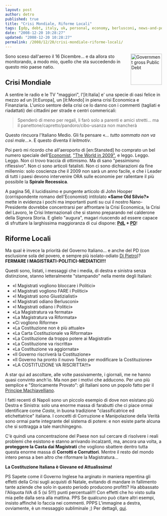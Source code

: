 ```yaml
---
layout: post
author: detro
published: true
title: "Crisi Mondiale, Riforme Locali"
tags: [gdp, debt, italy, uk, personal, economy, berlusconi, news-and-politics, politics, law, crisis, the-economist, italian]
date: "2008-12-20 10:28:27"
updated: "2008-12-20 10:28:27"
permalink: /2008/12/20/crisi-mondiale-riforme-locali/
---
```


<a href="http://www.economist.com/world/europe/displaystory.cfm?story_id=12780815"><img src="http://media.economist.com/images/20081213/CEU592.gif" alt="Government gross Public Debt" align="right" width="100" /></a>Sono sceso dall'aereo il 16 Dicembre... e da allora sto monitorando, a modo mio, quello che sta succedendo in questo mio paese natio.

<h2>Crisi Mondiale</h2>
A sentire le radio e le TV "maggiori", l'[it:Italia] e' una specie di oasi felice in mezzo ad un [it:Europa], un [it:Mondo] in piena crisi Economica e Finanziaria.
L'unico sentore della crisi ce lo danno con i commenti (tagliati e riadattati) dei cittadini per strade e centri commericali:
<blockquote>
Spenderò di meno per regali, li farò solo a parenti e amici stretti... ma il panettone/capretto/pandoro/cibo-usanza non mancherà
</blockquote>
Questo rincuora l'Italiano Medio. Gli fa pensare «<em>... tutto sommato non va così male...</em>». E questo diventa il <em>leitmotiv</em>.

Poi però mi ricordo che all'aeroporto di [en:Stansted] ho comprato un bel numero speciale dell'<a href="http://www.economist.com/">Economist</a>, <a href="http://www.economistshop.com/asp/bookdetail.asp?book=3209">"The World in 2009"</a>, e leggo. Leggo. Leggo.
Non ci trovo traccia di ottimismo. Ma di sano "pessimismo riflessivo". Non ci sono articoli fatalisti. Non ci sono dichiarazioni da fine millennio: solo coscienza che il 2009 non sarà un anno facile, e che i Leader di tutti i paesi devono intervenire ORA sulle economie per rallentare il più possibile la <strong>Spirale Recessica</strong>.
<!--more-->
A pagina 56, il lucidissimo e pungente articolo di John Hooper (corrispondente romano dell'Economist) intitolato <strong>«Same Old Silvio?»</strong> mette in evidenza i pochi ma importanti punti su cui il nostro Nano-Presidente dovrebbe concentrarsi per affrontare la Crisi Economica, la Crisi del Lavoro, le Crisi Internazionali che si stanno preparando nel calderone della Signora Storia. E glielo "augura", magari riuscendo ad essere capace di sfruttare la larghissima maggioranza di cui dispone: <strong><a href="http://it.wikipedia.org/wiki/Popolo_della_Libert%C3%A0">PdL</a> + <a href="http://it.wikipedia.org/wiki/Partito_Democratico_(Italia)">PD</a></strong>!

<h2>Riforme Locali</h2>
Ma qual è invece la priorità del Governo Italiano... e anche del PD (con esclusione sola del povero, e sempre più isolato-odiato <a href="http://it.wikipedia.org/wiki/Antonio_Di_Pietro">Di Pietro</a>)? <strong>FERMARE I MAGISTRATI-POLITICI-MEDIATICI!!!</strong>

Questi sono, listati, i messaggi che i media, di destra e sinistra senza distinzione, stanno letteralmente "stampando" nella mente degli Italiani:
<ul>
<li>«I Magistrati vogliono bloccare i Politici»</li>
<li>«I Magistrati vogliono FARE i Politici»</li>
<li>«I Magistrati sono Giustizialisti»</li>
<li>«I Magistrati odiano Berlusconi»</li>
<li>«I Magistrati odiano i Politici»</li>
<li>«La Magistratura va fermata»</li>
<li>«La Magistratura va Riformata»</li>
<li>«Ci vogliono Riforme»</li>
<li>«La Costituzione non è più attuale»</li>
<li>«La Carta Costituzionale va Riformata»</li>
<li>«La Costituzione da troppo potere ai Magistrati»</li>
<li>«La Costituzione va riscritta»</li>
<li>«La Costituzione va aggiornata»</li>
<li>«Il Governo riscriverà la Costituzione»</li>
<li>«Il Governo ha pronto il nuovo Testo per modificare la Costituzione»</li>
<li>«LA COSTITUZIONE VA RISCRITTA!!!»</li>
</ul>

A star qui ad ascoltare, alle volte passivamente, i giornali, me ne hanno quasi convinto anch'io. Ma non per i motivi che adducono. Per uno più semplice e "Storicamente Provato": gli Italiani sono un popolo fatto per il <a href="http://it.wikipedia.org/wiki/Il_Principe">Principe Machiavelliano</a>.

I fatti recenti di Napoli sono un piccolo esempio di dove non esistano più Destra e Sinistra: solo una enorme massa di farabutti che ci piace ormai identificare come <em>Casta</em>, in buona tradizione "classificatrice ed etichettatrice" italiana.
I concetti di Corruzione e Manipolazione della Verità sono ormai parte integrante del sistema di potere: e non esiste parte alcuna che si sottragga a tale marchingegno.

C'è quindi una concentrazione del Paese non sul cercare di risolvere i reali problemi che esistono e stanno arrivando incalzanti, ma, ancora una volta, a <strong>proteggere la Casta dai Magistrati</strong> che vogliono sbattere dentro tutta questa enorme massa di <strong>Corrotti e Corruttori</strong>. Mentre il resto del mondo intero pensa a ben altro che riformare la Magistratura...

<strong>La Costituzione Italiana è Giovane ed Attualissima!</strong>

PS Sapete come il Governo Inglese ha arginato in maniera repentina gli effetti della Crisi sugli acquisti di Natale, evitando di mandare in fallimento tante aziende che solo in questo periodo producono profitti? Ha abbassato l'Aliquota IVA di 5 (si 5!!!) punti percentuali!!! Con effetti che ho visto sulla mia pelle dalla sera alla mattina.
PPS Se qualcuno può citare altri esempi, insisto affinché lo faccia nei commenti.
PPPS L'immagine a destra, ovviamente, è un messaggio subliminale ;) Per dettagli, <a href="http://www.economist.com/world/europe/displaystory.cfm?story_id=12780815">qui</a>.
